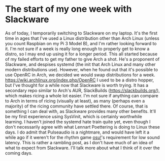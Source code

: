 # The start of my one week with Slackware

As of today, I temporarily switching to Slackware on my laptop. It's the first time in ages that I've used a Linux distribution other than Arch Linux (unless you count Raspbian on my Pi 3 Model B), and I'm rather looking forward to it. I'm not sure if a week is really long enough to properly get to know a distro, so I may end up using it for a longer period.
This all started because of my failed efforts to get my father to give Arch a shot. He's a proponent of Slackware, and despises systemd (the init that Arch Linux and many other modern distributions use). However, when he found out that it's possible to use OpenRC in Arch, we decided we would swap distributions for a week.
<https://wiki.archlinux.org/index.php/OpenRC>
I used to be a distro hopper, but I've thought for a while now that Slackware is worth trying. It has a secondary repo similar to Arch's AUR, SlackBuilds (<https://slackbuilds.org/>), which makes ricing a whole lot easier. I'm not sure if anything can compare to Arch in terms of ricing (visually at least), as many (perhaps even a majority) of the ricing community have settled there. Of course, that is something I can deal with, as Slackware provides many other benefits. It'll be my first experience using SysVinit, which is certainly worthwhile learning. I haven't joined the systemd hate train quite yet, even though I don't necessarily agree with what Lennart Poettering is doing to Linux these days. I do admit that Pulseaudio is a nightmare, and would have left it a while ago if it weren't for the rhythm game [osu!](osu.ppy.sh)'s requirement for low sound latency. 
This is rather a rambling post, as I don't have much of an idea of what to expect from Slackware. I'll talk more about what I think of it over the coming days.

